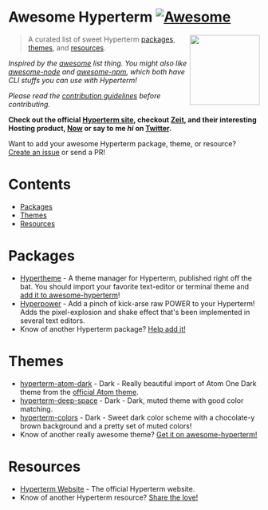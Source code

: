 # Awesome Hyperterm [![Awesome](https://cdn.rawgit.com/sindresorhus/awesome/d7305f38d29fed78fa85652e3a63e154dd8e8829/media/badge.svg)](https://github.com/sindresorhus/awesome)

[<img src="https://cdn.rawgit.com/zeit/hyperterm-website/master/static/card.png" align="right" width="140">](https://hyperterm.org)

> A curated list of sweet Hyperterm [packages](#packages), [themes](#themes), and [resources](#resources).

*Inspired by the [awesome](https://github.com/sindresorhus/awesome) list thing. You might also like [awesome-node](https://github.com/sindresorhus/awesome-node) and [awesome-npm](https://github.com/sindresorhus/awesome-npm), which both have CLI stuffs you can use with Hyperterm!*

*Please read the [contribution guidelines](CONTRIBUTING.md) before contributing.*

**Check out the official [Hyperterm site](https://hyperterm.org), checkout [Zeit](https://zeit.co), and their interesting Hosting product, [Now](https://zeit.co/now) or say to me *hi* on [Twitter](https://twitter.com/bitandbang).**

Want to add your awesome Hyperterm package, theme, or resource? [Create an issue](https://github.com/bnb/awesome-hyperterm/issues/new) or send a PR!


<!-- AWESOME ITEM TEMPLATE --

* [Hyperterm Awesome Name](hyperterm.awesome.link) - Kick-arse description of why the Package, Theme, or resource is AWESOME!

-- /AWESOME ITEM TEMPLATE -->

# Contents

- [Packages](#packages)
- [Themes](#themes)
- [Resources](#resources)

# Packages
* [Hypertheme](https://www.npmjs.com/package/hypertheme) - A theme manager for Hyperterm, published right off the bat. You should import your favorite text-editor or terminal theme and [add it to awesome-hyperterm](https://github.com/bnb/awesome-hyperterm/issues/new)!
* [Hyperpower](https://www.npmjs.com/package/hyperpower) - Add a pinch of kick-arse raw POWER to your Hyperterm! Adds the pixel-explosion and shake effect that's been implemented in several text editors. 
* Know of another Hyperterm package? [Help add it!](https://github.com/bnb/awesome-hyperterm/issues/new)

# Themes
* [hyperterm-atom-dark](https://www.npmjs.com/package/hyperterm-atom-dark) - Dark - Really beautiful import of Atom One Dark theme from the [official Atom theme](https://github.com/atom/one-dark-syntax).
* [hyperterm-deep-space](https://www.npmjs.com/package/hyperterm-deep-space) - Dark - Dark, muted theme with good color matching.
* [hyperterm-colors](https://www.npmjs.com/package/hyperterm-deep-space) - Dark - Sweet dark color scheme with a chocolate-y brown background and a pretty set of muted colors!
* Know of another really awesome theme? [Get it on awesome-hyperterm!](https://github.com/bnb/awesome-hyperterm/issues/new)

# Resources
* [Hyperterm Website](hyperterm.org) - The official Hyperterm website.
* Know of another Hyperterm resource? [Share the love!](https://github.com/bnb/awesome-hyperterm/issues/new)


